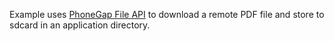 Example uses [PhoneGap File API](http://docs.phonegap.com/en/1.7.0/cordova_file_file.md.html#FileTransfer) to download a remote PDF file and store to sdcard in an application directory.


